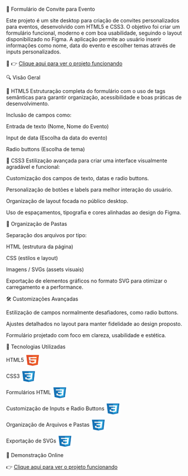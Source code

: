 📝 Formulário de Convite para Evento

Este projeto é um site desktop para criação de convites personalizados para eventos, desenvolvido com HTML5 e CSS3. O objetivo foi criar um formulário funcional, moderno e com boa usabilidade, seguindo o layout disponibilizado no Figma. A aplicação permite ao usuário inserir informações como nome, data do evento e escolher temas através de inputs personalizados.

🔗 👉 <a href="https://fernandocyber.github.io/Projeto-Formul-rio-de-Convite/" target="_blank">Clique aqui para ver o projeto funcionando</a>


🔍 Visão Geral

🧱 HTML5
Estruturação completa do formulário com o uso de tags semânticas para garantir organização, acessibilidade e boas práticas de desenvolvimento.

Inclusão de campos como:

Entrada de texto (Nome, Nome do Evento)

Input de data (Escolha da data do evento)

Radio buttons (Escolha de tema)

🎨 CSS3
Estilização avançada para criar uma interface visualmente agradável e funcional:

Customização dos campos de texto, datas e radio buttons.

Personalização de botões e labels para melhor interação do usuário.

Organização de layout focada no público desktop.

Uso de espaçamentos, tipografia e cores alinhadas ao design do Figma.

📁 Organização de Pastas

Separação dos arquivos por tipo:

HTML (estrutura da página)

CSS (estilos e layout)

Imagens / SVGs (assets visuais)

Exportação de elementos gráficos no formato SVG para otimizar o carregamento e a performance.

🛠️ Customizações Avançadas

Estilização de campos normalmente desafiadores, como radio buttons.

Ajustes detalhados no layout para manter fidelidade ao design proposto.

Formulário projetado com foco em clareza, usabilidade e estética.

🚀 Tecnologias Utilizadas

HTML5 <img align="center" alt="icon-HTML" height="30" width="40" src="https://raw.githubusercontent.com/devicons/devicon/master/icons/html5/html5-original.svg"><br>

CSS3 <img align="center" alt="icon-CSS" height="30" width="40" src="https://raw.githubusercontent.com/devicons/devicon/master/icons/css3/css3-original.svg"><br>

Formulários HTML <img align="center" alt="icon-CSS" height="30" width="40" src="https://raw.githubusercontent.com/devicons/devicon/master/icons/css3/css3-original.svg"><br>

Customização de Inputs e Radio Buttons <img align="center" alt="icon-CSS" height="30" width="40" src="https://raw.githubusercontent.com/devicons/devicon/master/icons/css3/css3-original.svg"><br>

Organização de Arquivos e Pastas <img align="center" alt="icon-CSS" height="30" width="40" src="https://raw.githubusercontent.com/devicons/devicon/master/icons/css3/css3-original.svg"><br>

Exportação de SVGs <img align="center" alt="icon-CSS" height="30" width="40" src="https://raw.githubusercontent.com/devicons/devicon/master/icons/css3/css3-original.svg"><br>

📸 Demonstração Online

👉 <a href="https://fernandocyber.github.io/Projeto-Formul-rio-de-Convite/" target="_blank">Clique aqui para ver o projeto funcionando</a>


